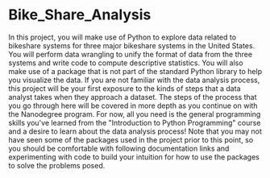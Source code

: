 # Bike_Share_Analysis
In this project, you will make use of Python to explore data related to bikeshare systems for three major bikeshare systems in the United States. You will perform data wrangling to unify the format of data from the three systems and write code to compute descriptive statistics. You will also make use of a package that is not part of the standard Python library to help you visualize the data.  If you are not familiar with the data analysis process, this project will be your first exposure to the kinds of steps that a data analyst takes when they approach a dataset. The steps of the process that you go through here will be covered in more depth as you continue on with the Nanodegree program. For now, all you need is the general programming skills you've learned from the "Introduction to Python Programming" course and a desire to learn about the data analysis process! Note that you may not have seen some of the packages used in the project prior to this point, so you should be comfortable with following documentation links and experimenting with code to build your intuition for how to use the packages to solve the problems posed.
